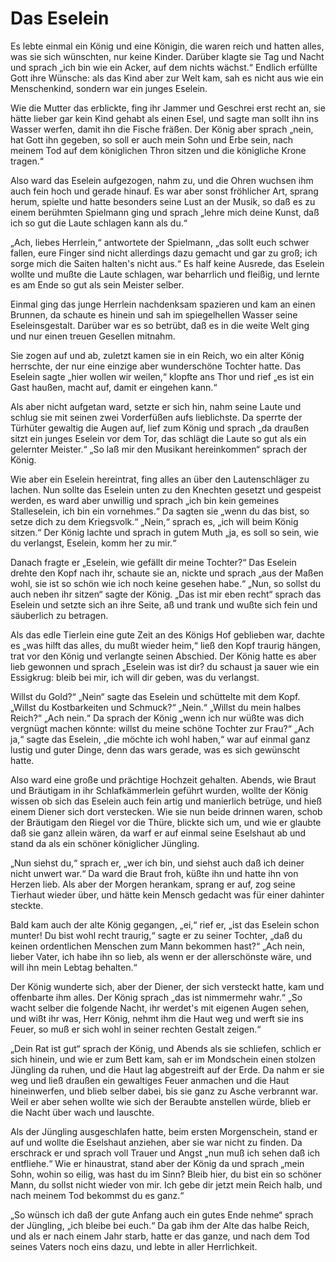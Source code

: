 # Das Eselein

Es lebte einmal ein König und eine Königin, die waren reich und hatten alles, was sie sich wünschten, nur keine Kinder. Darüber klagte sie Tag und Nacht und sprach „ich bin wie ein Acker, auf dem nichts wächst.“ Endlich erfüllte Gott ihre Wünsche: als das Kind aber zur Welt kam, sah es nicht aus wie ein Menschenkind, sondern war ein junges Eselein.

Wie die Mutter das erblickte, fing ihr Jammer und Geschrei erst recht an, sie hätte lieber gar kein Kind gehabt als einen Esel, und sagte man sollt ihn ins Wasser werfen, damit ihn die Fische fräßen. Der König aber sprach „nein, hat Gott ihn gegeben, so soll er auch mein Sohn und Erbe sein, nach meinem Tod auf dem königlichen Thron sitzen und die königliche Krone tragen.“

Also ward das Eselein aufgezogen, nahm zu, und die Ohren wuchsen ihm auch fein hoch und gerade hinauf. Es war aber sonst fröhlicher Art, sprang herum, spielte und hatte besonders seine Lust an der Musik, so daß es zu einem berühmten Spielmann ging und sprach „lehre mich deine Kunst, daß ich so gut die Laute schlagen kann als du.“

„Ach, liebes Herrlein,“ antwortete der Spielmann, „das sollt euch schwer fallen, eure Finger sind nicht allerdings dazu gemacht und gar zu groß; ich sorge mich die Saiten halten's nicht aus.“ Es half keine Ausrede, das Eselein wollte und mußte die Laute schlagen, war beharrlich und fleißig, und lernte es am Ende so gut als sein Meister selber.

Einmal ging das junge Herrlein nachdenksam spazieren und kam an einen Brunnen, da schaute es hinein und sah im spiegelhellen Wasser seine Eseleinsgestalt. Darüber war es so betrübt, daß es in die weite Welt ging und nur einen treuen Gesellen mitnahm.

Sie zogen auf und ab, zuletzt kamen sie in ein Reich, wo ein alter König herrschte, der nur eine einzige aber wunderschöne Tochter hatte. Das Eselein sagte „hier wollen wir weilen,“ klopfte ans Thor und rief „es ist ein Gast haußen, macht auf, damit er eingehen kann.“

Als aber nicht aufgetan ward, setzte er sich hin, nahm seine Laute und schlug sie mit seinen zwei Vorderfüßen aufs lieblichste. Da sperrte der Türhüter gewaltig die Augen auf, lief zum König und sprach „da draußen sitzt ein junges Eselein vor dem Tor, das schlägt die Laute so gut als ein gelernter Meister.“ „So laß mir den Musikant hereinkommen“ sprach der König.

Wie aber ein Eselein hereintrat, fing alles an über den Lautenschläger zu lachen. Nun sollte das Eselein unten zu den Knechten gesetzt und gespeist werden, es ward aber unwillig und sprach „ich bin kein gemeines Stalleselein, ich bin ein vornehmes.“ Da sagten sie „wenn du das bist, so setze dich zu dem Kriegsvolk.“ „Nein,“ sprach es, „ich will beim König sitzen.“ Der König lachte und sprach in gutem Muth „ja, es soll so sein, wie du verlangst, Eselein, komm her zu mir.“

Danach fragte er „Eselein, wie gefällt dir meine Tochter?“ Das Eselein drehte den Kopf nach ihr, schaute sie an, nickte und sprach „aus der Maßen wohl, sie ist so schön wie ich noch keine gesehen habe.“ „Nun, so sollst du auch neben ihr sitzen“ sagte der König. „Das ist mir eben recht“ sprach das Eselein und setzte sich an ihre Seite, aß und trank und wußte sich fein und säuberlich zu betragen. 

Als das edle Tierlein eine gute Zeit an des Königs Hof geblieben war, dachte es „was hilft das alles, du mußt wieder heim,“ ließ den Kopf traurig hängen, trat vor den König und verlangte seinen Abschied. Der König hatte es aber lieb gewonnen und sprach „Eselein was ist dir? du schaust ja sauer wie ein Essigkrug: bleib bei mir, ich will dir geben, was du verlangst. 

Willst du Gold?“ „Nein“ sagte das Eselein und schüttelte mit dem Kopf. „Willst du Kostbarkeiten und Schmuck?“ „Nein.“ „Willst du mein halbes Reich?“ „Ach nein.“ Da sprach der König „wenn ich nur wüßte was dich vergnügt machen könnte: willst du meine schöne Tochter zur Frau?“ „Ach ja,“ sagte das Eselein, „die möchte ich wohl haben,“ war auf einmal ganz lustig und guter Dinge, denn das wars gerade, was es sich gewünscht hatte.

Also ward eine große und prächtige Hochzeit gehalten. Abends, wie Braut und Bräutigam in ihr Schlafkämmerlein geführt wurden, wollte der König wissen ob sich das Eselein auch fein artig und manierlich betrüge, und hieß einem Diener sich dort verstecken. Wie sie nun beide drinnen waren, schob der Bräutigam den Riegel vor die Thüre, blickte sich um, und wie er glaubte daß sie ganz allein wären, da warf er auf einmal seine Eselshaut ab und stand da als ein schöner königlicher Jüngling.

„Nun siehst du,“ sprach er, „wer ich bin, und siehst auch daß ich deiner nicht unwert war.“ Da ward die Braut froh, küßte ihn und hatte ihn von Herzen lieb. Als aber der Morgen herankam, sprang er auf, zog seine Tierhaut wieder über, und hätte kein Mensch gedacht was für einer dahinter steckte. 

Bald kam auch der alte König gegangen, „ei,“ rief er, „ist das Eselein schon munter! Du bist wohl recht traurig,“ sagte er zu seiner Tochter, „daß du keinen ordentlichen Menschen zum Mann bekommen hast?“ „Ach nein, lieber Vater, ich habe ihn so lieb, als wenn er der allerschönste wäre, und will ihn mein Lebtag behalten.“

Der König wunderte sich, aber der Diener, der sich versteckt hatte, kam und offenbarte ihm alles. Der König sprach „das ist nimmermehr wahr.“ „So wacht selber die folgende Nacht, ihr werdet's mit eigenen Augen sehen, und wißt ihr was, Herr König, nehmt ihm die Haut weg und werft sie ins Feuer, so muß er sich wohl in seiner rechten Gestalt zeigen.“ 

„Dein Rat ist gut“ sprach der König, und Abends als sie schliefen, schlich er sich hinein, und wie er zum Bett kam, sah er im Mondschein einen stolzen Jüngling da ruhen, und die Haut lag abgestreift auf der Erde. Da nahm er sie weg und ließ draußen ein gewaltiges Feuer anmachen und die Haut hineinwerfen, und blieb selber dabei, bis sie ganz zu Asche verbrannt war. Weil er aber sehen wollte wie sich der Beraubte anstellen würde, blieb er die Nacht über wach und lauschte.

Als der Jüngling ausgeschlafen hatte, beim ersten Morgenschein, stand er auf und wollte die Eselshaut anziehen, aber sie war nicht zu finden. Da erschrack er und sprach voll Trauer und Angst „nun muß ich sehen daß ich entfliehe.“ Wie er hinaustrat, stand aber der König da und sprach „mein Sohn, wohin so eilig, was hast du im Sinn? Bleib hier, du bist ein so schöner Mann, du sollst nicht wieder von mir. Ich gebe dir jetzt mein Reich halb, und nach meinem Tod bekommst du es ganz.“

„So wünsch ich daß der gute Anfang auch ein gutes Ende nehme“ sprach der Jüngling, „ich bleibe bei euch.“ Da gab ihm der Alte das halbe Reich, und als er nach einem Jahr starb, hatte er das ganze, und nach dem Tod seines Vaters noch eins dazu, und lebte in aller Herrlichkeit.